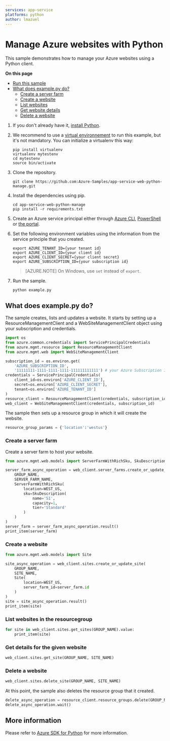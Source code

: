 ```yaml
---
services: app-service
platforms: python
author: lmazuel
---
```


# Manage Azure websites with Python

This sample demonstrates how to manage your Azure websites using a Python client.

**On this page**

- [Run this sample](#run)
- [What does example.py do?](#sample)
    - [Create a server farm](#create-server-farm)
    - [Create a website](#create-website)
    - [List websites](#list-websites)
    - [Get website details](#details)
    - [Delete a website](#update)

<a id="run"></a>
1. If you don't already have it, [install Python](https://www.python.org/downloads/).

1. We recommend to use a [virtual environnement](https://docs.python.org/3/tutorial/venv.html) to run this example, but it's not mandatory. You can initialize a virtualenv this way:

    ```
    pip install virtualenv
    virtualenv mytestenv
    cd mytestenv
    source bin/activate
    ```

1. Clone the repository.

    ```
    git clone https://github.com:Azure-Samples/app-service-web-python-manage.git
    ```

1. Install the dependencies using pip.

    ```
    cd app-service-web-python-manage
    pip install -r requirements.txt
    ```

1. Create an Azure service principal either through
    [Azure CLI](https://azure.microsoft.com/documentation/articles/resource-group-authenticate-service-principal-cli/),
    [PowerShell](https://azure.microsoft.com/documentation/articles/resource-group-authenticate-service-principal/)
    or [the portal](https://azure.microsoft.com/documentation/articles/resource-group-create-service-principal-portal/).

1. Set the following environment variables using the information from the service principle that you created.

    ```
    export AZURE_TENANT_ID={your tenant id}
    export AZURE_CLIENT_ID={your client id}
    export AZURE_CLIENT_SECRET={your client secret}
    export AZURE_SUBSCRIPTION_ID={your subscription id}
    ```

    > [AZURE.NOTE] On Windows, use `set` instead of `export`.

1. Run the sample.

    ```
    python example.py
    ```

<a id="sample"></a>
## What does example.py do?

The sample creates, lists and updates a website.
It starts by setting up a ResourceManagementClient and a WebSiteManagementClient object using your subscription and credentials.

```python
import os
from azure.common.credentials import ServicePrincipalCredentials
from azure.mgmt.resource import ResourceManagementClient
from azure.mgmt.web import WebSiteManagementClient

subscription_id = os.environ.get(
    'AZURE_SUBSCRIPTION_ID',
    '11111111-1111-1111-1111-111111111111') # your Azure Subscription Id
credentials = ServicePrincipalCredentials(
    client_id=os.environ['AZURE_CLIENT_ID'],
    secret=os.environ['AZURE_CLIENT_SECRET'],
    tenant=os.environ['AZURE_TENANT_ID']
)
resource_client = ResourceManagementClient(credentials, subscription_id)
web_client = WebSiteManagementClient(credentials, subscription_id)
```

The sample then sets up a resource group in which it will create the website.

```python
resource_group_params = {'location':'westus'}
```

<a id="create-server-farm"></a>
### Create a server farm

Create a server farm to host your website.

```python
from azure.mgmt.web.models import ServerFarmWithRichSku, SkuDescription

server_farm_async_operation = web_client.server_farms.create_or_update_server_farm(
    GROUP_NAME,
    SERVER_FARM_NAME,
    ServerFarmWithRichSku(
        location=WEST_US,
        sku=SkuDescription(
            name='S1',
            capacity=1,
            tier='Standard'
        )
    )
)
server_farm = server_farm_async_operation.result()
print_item(server_farm)
```

<a id="create-website"></a>
### Create a website

```python
from azure.mgmt.web.models import Site

site_async_operation = web_client.sites.create_or_update_site(
    GROUP_NAME,
    SITE_NAME,
    Site(
        location=WEST_US,
        server_farm_id=server_farm.id
    )
)
site = site_async_operation.result()
print_item(site)
```

<a id="list-websites"></a>
### List websites in the resourcegroup

```python
for site in web_client.sites.get_sites(GROUP_NAME).value:
    print_item(site)
```

<a id="details"></a>
### Get details for the given website

```python
web_client.sites.get_site(GROUP_NAME, SITE_NAME)
```

<a id="delete-site"></a>
### Delete a website

```python
web_client.sites.delete_site(GROUP_NAME, SITE_NAME)
```

At this point, the sample also deletes the resource group that it created.

```python
delete_async_operation = resource_client.resource_groups.delete(GROUP_NAME)
delete_async_operation.wait()
``` 


## More information
Please refer to [Azure SDK for Python](https://github.com/Azure/azure-sdk-for-python) for more information.
